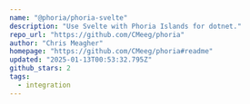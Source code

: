 ```yaml
---
name: "@phoria/phoria-svelte"
description: "Use Svelte with Phoria Islands for dotnet."
repo_url: "https://github.com/CMeeg/phoria"
author: "Chris Meagher"
homepage: "https://github.com/CMeeg/phoria#readme"
updated: "2025-01-13T00:53:32.795Z"
github_stars: 2
tags: 
  - integration
---
```

